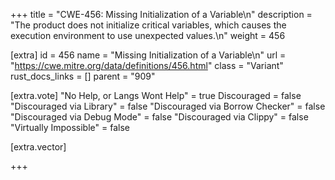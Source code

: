 +++
title = "CWE-456: Missing Initialization of a Variable\n"
description = "The product does not initialize critical variables, which causes the execution environment to use unexpected values.\n"
weight = 456

[extra]
id = 456
name = "Missing Initialization of a Variable\n"
url = "https://cwe.mitre.org/data/definitions/456.html"
class = "Variant"
rust_docs_links = []
parent = "909"

[extra.vote]
"No Help, or Langs Wont Help" = true
Discouraged = false
"Discouraged via Library" = false
"Discouraged via Borrow Checker" = false
"Discouraged via Debug Mode" = false
"Discouraged via Clippy" = false
"Virtually Impossible" = false

[extra.vector]

+++